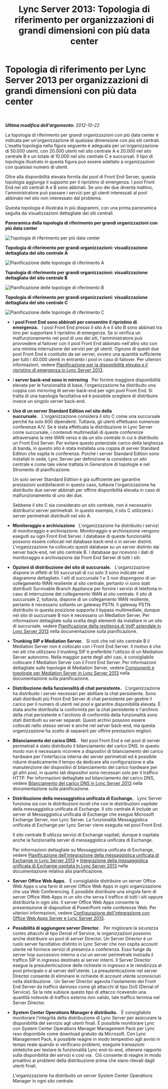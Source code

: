 ﻿---
title: 'Lync Server 2013: Topologia di riferimento per organizzazioni di grandi dimensioni con più data center'
TOCTitle: Topologia di riferimento per organizzazioni di grandi dimensioni con più data center
ms:assetid: 9a6aeae6-629b-49e6-9804-7ef369d7c3dc
ms:mtpsurl: https://technet.microsoft.com/it-it/library/Gg398797(v=OCS.15)
ms:contentKeyID: 49301429
ms.date: 08/24/2015
mtps_version: v=OCS.15
ms.translationtype: HT
---

# Topologia di riferimento per Lync Server 2013 per organizzazioni di grandi dimensioni con più data center

 

_**Ultima modifica dell'argomento:** 2012-10-22_

La topologia di riferimento per grandi organizzazioni con più data center è indicata per un'organizzazione di qualsiasi dimensione con più siti centrali. L'esatta topologia nella figura seguente è adeguata per un'organizzazione di 50.000 utenti, con 20.000 utenti nel sito centrale A e 20.000 nel sito centrale B e un totale di 10.000 nel sito centrale C e succursali. Il tipo di topologia illustrato in questa figura può essere adattato a organizzazioni con qualsiasi numero di utenti.

Oltre alla disponibilità elevata fornita dai pool di Front End Server, questa topologia aggiunge il supporto per il ripristino di emergenza. I pool Front End nei siti centrali A e B sono abbinati. Se uno dei due diventa inattivo, l'amministratore può passare i servizi per gli utenti interessati al pool abbinato nel sito non interessato dal problema.

Questa topologia è illustrata in più diagrammi, con una prima panoramica seguita da visualizzazioni dettagliate dei siti centrali.

**Panoramica della topologia di riferimento per grandi organizzazioni con più data center**

![Topologia di riferimento per più data center](images/Gg398797.471e1ce9-be11-44b9-9f4a-59e0551b7b30(OCS.15).jpg "Topologia di riferimento per più data center")

**Topologia di riferimento per grandi organizzazioni: visualizzazione dettagliata del sito centrale A**

![Pianificazione delle topologie di riferimento A](images/Gg398797.dab33f19-e77b-42da-9047-858fb9851264(OCS.15).jpg "Pianificazione delle topologie di riferimento A")

**Topologia di riferimento per grandi organizzazioni: visualizzazione dettagliata del sito centrale B**

![Pianificazione delle topologie di riferimento B](images/Gg398797.5ccaf1d4-bd53-4cb7-96fe-723147334e7f(OCS.15).jpg "Pianificazione delle topologie di riferimento B")

**Topologia di riferimento per grandi organizzazioni: visualizzazione dettagliata del sito centrale C**

![Pianificazione delle topologie di riferimento C](images/Gg398797.7238ca40-340c-491f-b497-ddc2665dadb6(OCS.15).jpg "Pianificazione delle topologie di riferimento C")

  - I **pool Front End sono abbinati per consentire il ripristino di emergenza.**   I pool Front End presso il sito A e il sito B sono abbinati tra loro per supportare il ripristino di emergenza. Se si verifica un malfunzionamento nel pool di uno dei siti, l'amministratore può provvedere al failover con il pool Front End abbinato nell'altro sito con una minima interruzione dei servizi per gli utenti. Ognuno di questi due pool Front End è costituito da sei server, ovvero una quantità sufficiente per tutti i 40.000 utenti in entrambi i pool in caso di failover. Per ulteriori informazioni, vedere [Pianificazione per la disponibilità elevata e il ripristino di emergenza in Lync Server 2013](lync-server-2013-planning-for-high-availability-and-disaster-recovery.md).

  - I **server back-end sono in mirroring**   Per fornire maggiore disponibilità elevata per le funzionalità di base, l'organizzazione ha distribuito una coppia con mirroring di server back-end per ogni pool Front End. Si tratta di una topologia facoltativa ed è possibile scegliere di distribuire invece un singolo server back-end.

  - **Uso di un server Standard Edition nel sito della succursale.**   L'organizzazione considera il sito C come una succursale perché ha solo 600 dipendenti. Tuttavia, gli utenti effettuano numerose conferenze A/V. Se è stata effettuata la distribuzione in Lync Server come succursale, i contenuti multimediali di queste conferenze attraversano la rete WAN verso e da un sito centrale in cui è distribuito un Front End Server. Per evitare questo potenziale carico della larghezza di banda, in questo sito è stata installata una coppia di server Standard Edition che ospita le conferenze. Poiché i server Standard Edition sono installati in sede, Lync Server per definizione la considera un sito centrale e come tale viene trattata in Generatore di topologie e nel Strumento di pianificazione.
    
    Un solo server Standard Edition è già sufficiente per garantire prestazioni soddisfacenti in questo caso, tuttavia l'organizzazione ha distribuito due server abbinati per offrire disponibilità elevata in caso di malfunzionamento di uno dei due.
    
    Sebbene il sito C sia considerato un sito centrale, non è necessario distribuirvi server perimetrali. In questo esempio, il sito C utilizzerà i server perimetrali distribuiti nel sito A.

  - **Monitoraggio e archiviazione**   L'organizzazione ha distribuito i servizi di monitoraggio e archiviazione. Monitoraggio e archiviazione vengono eseguiti su ogni Front End Server. I database di queste funzionalità possono essere collocati nel database back-end o in server distinti. L'organizzazione ha collocato questi database su un server distinto dai server back-end, nel sito centrale B. I database qui ricevono i dati di monitoraggio e archiviazione dai Front End Server di tutti i siti.

  - **Opzioni di distribuzione del sito di succursale.**   L'organizzazione dispone in effetti di 50 succursali di cui solo 3 sono indicate nel diagramma dettagliato. I siti di succursale 1 e 3 non dispongono di un collegamento WAN resiliente al sito centrale, pertanto vi sono stati distribuiti Survivable Branch Appliance per fornire i servizi di telefonia in caso di interruzione del collegamento WAN al sito centrale. Il sito di succursale 2, tuttavia, dispone di un collegamento WAN resiliente, pertanto è necessario soltanto un gateway PSTN. Il gateway PSTN distribuito in questa posizione supporta il bypass multimediale, dunque nel sito di succursale B non è necessario un Mediation Server. Per informazioni dettagliate sulla scelta degli elementi da installare in un sito di succursale, vedere [Pianificazione della resilienza di VoIP aziendale in Lync Server 2013](lync-server-2013-planning-for-enterprise-voice-resiliency.md) nella documentazione sulla pianificazione.

  - **Trunking SIP e Mediation Server.**   Si noti che nel sito centrale B il Mediation Server non è collocato con i Front End Server. Il motivo è che nei siti che utilizzano il trunking SIP è preferibile l'utilizzo di un Mediation Server autonomo. Nella maggior parte degli altri casi, è consigliabile collocare il Mediation Server con il Front End Server. Per informazioni dettagliate sulle topologie di Mediation Server, vedere [Componenti e topologie per Mediation Server in Lync Server 2013](lync-server-2013-components-and-topologies-for-mediation-server.md) nella documentazione sulla pianificazione.

  - **Distribuzione della funzionalità di chat persistente.**   L'organizzazione ha distribuito i server necessari per abilitare la chat persistente. Sono stati distribuiti più Front End Server di chat persistente per gestire il carico per il numero di utenti nel pool e garantire disponibilità elevata. È stata anche distribuita la conformità per la chat persistente e l'archivio della chat persistente e l'archivio di conformità della funzionalità sono stati distribuiti su server separati. Questi archivi possono essere collocati nello stesso server e anche nel server back-end, ma questa organizzazione ha scelto di separarli per offrire prestazioni migliori.

  - **Bilanciamento del carico DNS.**   Nel pool Front End e nel pool di server perimetrali è stato distribuito il bilanciamento del carico DNS. In questo modo non è necessario ricorrere a dispositivi di bilanciamento del carico hardware per l'interfaccia interna dei server perimetrali ed è possibile ridurre drasticamente il tempo da dedicare alla configurazione e alla manutenzione dei dispositivi di bilanciamento del carico hardware per gli altri pool, in quanto tali dispositivi sono necessari solo per il traffico HTTP. Per informazioni dettagliate sul bilanciamento del carico DNS, vedere [Bilanciamento del carico DNS in Lync Server 2013](lync-server-2013-dns-load-balancing.md) nella documentazione sulla pianificazione.

  - **Distribuzione della messaggistica unificata di Exchange.**   Lync Server funziona sia con le distribuzioni *locali* che con le distribuzioni *ospitate* della messaggistica unificata di Exchange. Il sito centrale A include un server di Messaggistica unificata di Exchange che esegue Microsoft Exchange Server, non Lync Server. La funzionalità Messaggistica unificata di Exchange per Lync Server viene eseguita nel pool Front End.
    
    Il sito centrale B utilizza servizi di Exchange ospitati, dunque è ospitata anche la funzionalità server di messaggistica unificata di Exchange.
    
    Per informazioni dettagliate su Messaggistica unificata di Exchange, vedere [Pianificazione dell'integrazione della messaggistica unificata di Exchange in Lync Server 2013](lync-server-2013-planning-for-exchange-unified-messaging-integration.md) e [Integrazione della messaggistica unificata di Exchange ospitata in Lync Server 2013](lync-server-2013-hosted-exchange-unified-messaging-integration.md) nella documentazione relativa alla pianificazione.

  - **Server Office Web Apps.**   È consigliabile distribuire un server Office Web Apps o una farm di server Office Web Apps in ogni organizzazione che usa Web Conferencing. È possibile distribuire una singola farm di server Office Web Apps in un sito che serva il traffico di tutti i siti oppure distribuirla in ogni sito. Il server Office Web Apps consente la presentazione di diapositive di PowerPoint nelle conferenze Web. Per ulteriori informazioni, vedere [Configurazione dell'integrazione con Office Web Apps Server e Lync Server 2013](lync-server-2013-enabling-office-web-apps-server-and-lync-server-2013.md).

  - **Possibilità di aggiungere server Director.**   Per migliorare la sicurezza contro attacchi di tipo Denial of Service, le organizzazioni possono anche distribuire un pool di server Director. Un Server Director è un ruolo server facoltativo distinto in Lync Server che non ospita account utente né fornisce servizi di presenza o conferenza. Esso funge da server hop successivo interno a cui un server perimetrale instrada il traffico SIP in ingresso destinato ai server interni. Il Server Director esegue la preautenticazione delle richieste in ingresso e le reindirizza al pool principale o al server dell'utente. La preautenticazione nel server Director consente di eliminare le richieste di account utente sconosciuti nella distribuzione . Un Server Director agevola l'isolamento dei Front End Server da traffico dannoso come gli attacchi di tipo DoS (Denial of Service). Se la rete subisce questo tipo di attacco ricevendo una quantità notevole di traffico esterno non valido, tale traffico termina nel Server Director.

  - **System Center Operations Manager è distribuito.**   È consigliabile monitorare l'integrità della distribuzione di Lync Server per assicurare la disponibilità del servizio agli utenti finali. È possibile monitorare Lync con System Center Operations Manager Management Pack per Lync reso disponibile come download gratuito da Microsoft. Con Lync Management Pack, è possibile reagire in modo tempestivo agli avvisi in tempo reale quando si verificano problemi, eseguire transazioni sintetiche per testare le funzionalità Lync end-to-end, ottenere rapporto sulla disponibilità dei servizi e così via.  Ciò consente di reagire in modo proattivo ai problemi della distribuzione prima che siano rilevati dagli utenti finali.
    
    L'organizzazione ha distribuito un server System Center Operations Manager in ogni sito centrale.


